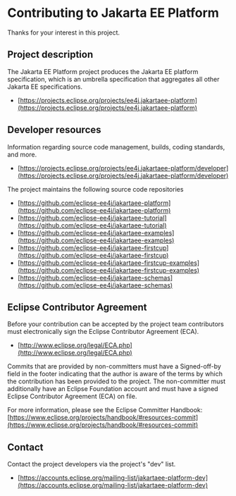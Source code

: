 # Contributing to Jakarta EE Platform

Thanks for your interest in this project.

## Project description

The Jakarta EE Platform project produces the Jakarta EE
platform specification, which is an umbrella specification that
aggregates all other Jakarta EE specifications.

- [https://projects.eclipse.org/projects/ee4j.jakartaee-platform](https://projects.eclipse.org/projects/ee4j.jakartaee-platform)

## Developer resources

Information regarding source code management, builds, coding standards, and
more.

- [https://projects.eclipse.org/projects/ee4j.jakartaee-platform/developer](https://projects.eclipse.org/projects/ee4j.jakartaee-platform/developer)

The project maintains the following source code repositories

- [https://github.com/eclipse-ee4j/jakartaee-platform](https://github.com/eclipse-ee4j/jakartaee-platform)
- [https://github.com/eclipse-ee4j/jakartaee-tutorial](https://github.com/eclipse-ee4j/jakartaee-tutorial)
- [https://github.com/eclipse-ee4j/jakartaee-examples](https://github.com/eclipse-ee4j/jakartaee-examples)
- [https://github.com/eclipse-ee4j/jakartaee-firstcup](https://github.com/eclipse-ee4j/jakartaee-firstcup)
- [https://github.com/eclipse-ee4j/jakartaee-firstcup-examples](https://github.com/eclipse-ee4j/jakartaee-firstcup-examples)
- [https://github.com/eclipse-ee4j/jakartaee-schemas](https://github.com/eclipse-ee4j/jakartaee-schemas)

## Eclipse Contributor Agreement

Before your contribution can be accepted by the project team contributors must
electronically sign the Eclipse Contributor Agreement (ECA).

- [http://www.eclipse.org/legal/ECA.php](http://www.eclipse.org/legal/ECA.php)

Commits that are provided by non-committers must have a Signed-off-by field in
the footer indicating that the author is aware of the terms by which the
contribution has been provided to the project. The non-committer must
additionally have an Eclipse Foundation account and must have a signed Eclipse
Contributor Agreement (ECA) on file.

For more information, please see the Eclipse Committer Handbook:
[https://www.eclipse.org/projects/handbook/#resources-commit](https://www.eclipse.org/projects/handbook/#resources-commit)

## Contact

Contact the project developers via the project's "dev" list.

- [https://accounts.eclipse.org/mailing-list/jakartaee-platform-dev](https://accounts.eclipse.org/mailing-list/jakartaee-platform-dev)
